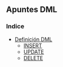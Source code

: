 ## Apuntes DML ##

### Indice ###
- [Definición DML](#DML)
	- [INSERT](#INSERT)
	- [UPDATE](#UPDATE)
	- [DELETE](#DELETE) 